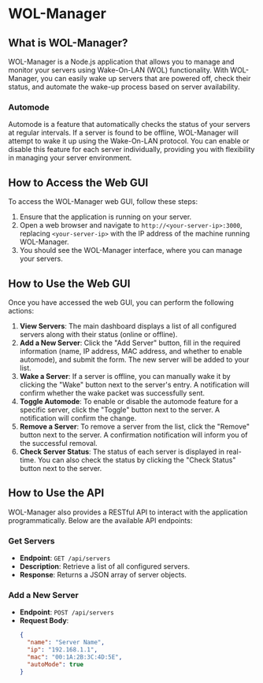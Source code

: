 # WOL-Manager

## What is WOL-Manager?

WOL-Manager is a Node.js application that allows you to manage and monitor your servers using Wake-On-LAN (WOL) functionality. With WOL-Manager, you can easily wake up servers that are powered off, check their status, and automate the wake-up process based on server availability.

### Automode

Automode is a feature that automatically checks the status of your servers at regular intervals. If a server is found to be offline, WOL-Manager will attempt to wake it up using the Wake-On-LAN protocol. You can enable or disable this feature for each server individually, providing you with flexibility in managing your server environment.

## How to Access the Web GUI

To access the WOL-Manager web GUI, follow these steps:

1. Ensure that the application is running on your server.
2. Open a web browser and navigate to `http://<your-server-ip>:3000`, replacing `<your-server-ip>` with the IP address of the machine running WOL-Manager.
3. You should see the WOL-Manager interface, where you can manage your servers.

## How to Use the Web GUI

Once you have accessed the web GUI, you can perform the following actions:

1. **View Servers**: The main dashboard displays a list of all configured servers along with their status (online or offline).
2. **Add a New Server**: Click the "Add Server" button, fill in the required information (name, IP address, MAC address, and whether to enable automode), and submit the form. The new server will be added to your list.
3. **Wake a Server**: If a server is offline, you can manually wake it by clicking the "Wake" button next to the server's entry. A notification will confirm whether the wake packet was successfully sent.
4. **Toggle Automode**: To enable or disable the automode feature for a specific server, click the "Toggle" button next to the server. A notification will confirm the change.
5. **Remove a Server**: To remove a server from the list, click the "Remove" button next to the server. A confirmation notification will inform you of the successful removal.
6. **Check Server Status**: The status of each server is displayed in real-time. You can also check the status by clicking the "Check Status" button next to the server.

## How to Use the API

WOL-Manager also provides a RESTful API to interact with the application programmatically. Below are the available API endpoints:

### Get Servers

- **Endpoint**: `GET /api/servers`
- **Description**: Retrieve a list of all configured servers.
- **Response**: Returns a JSON array of server objects.

### Add a New Server

- **Endpoint**: `POST /api/servers`
- **Request Body**:
  ```json
  {
    "name": "Server Name",
    "ip": "192.168.1.1",
    "mac": "00:1A:2B:3C:4D:5E",
    "autoMode": true
  }
